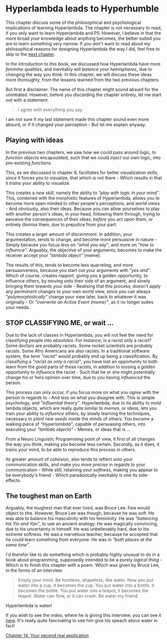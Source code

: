 # Hyperlambda leads to Hyperhumble

This chapter discuss some of the philosophical and psychological implications of learning Hyperlambda. The chapter is not necessary to read, if you only want to learn Hyperlambda and P5. However, I believe in that the more broad your knowledge about anything becomes, the better suited you are to learn something very narrow. If you don't want to read about my philosophical reasons for designing Hyperlambda the way I did, feel free to skip to the [next chapter](chapter-14.md).

In the introduction to this book, we discussed how Hyperlambda have more *feminine qualities*, and inevitably will *balance your hemispheres*, due to changing the way you think. In this chapter, we will discuss these ideas more thoroughly, from the lessons learned from the two previous chapters.

But first a disclaimer. The name of this chapter might sound absurd for the uninitiated. However, before you discarding the chapter entirely, let me start out with a statement. 

> I agree with everything you say.

I am not sure if my last statement made this chapter sound even more absurd, or if it changed your perception - But let me explain anyway.

## Playing with ideas

In the previous two chapters, we saw how we could pass around logic, to *function objects* encapsulated, such that we could *inject* our own logic, into pre-existing *functions*.

This, as we discussed in chapter 8, facilitates for better visualization skills, since it forces you to visualize, that which is not there - Which results in that it *trains* your ability to visualize.

This creates a *new skill*, namely the ability to *"play with logic in your mind"*. This, combined with the morphistic features of Hyperlambda, allows you to become more open minded to other people's perceptions, and world views - And obviously, also their ideas. Because you can allow yourselves to play with another person's ideas, in your head, following them through, trying to perceive the consequences of their ideas, *before* you act upon them, or entirely dismiss them, due to prejudice from your part.

This creates a larger amount of *discernment*. In addition, your argumentation, tends to change, and become more persuasive in nature - Simply because you focus less on *"what you say"*, and more on *"how to influence"*. Arguably, the objective of your arguments, becomes to make the receiver accept your *"lambda object"* (meme).

The results of this, tends to become less quarreling, and more persuasiveness, because you start out your arguments with *"yes and"*. Which of course, creates *rapport*, giving you a golden opportunity, to influence others, by moving unto their side of an argument, and slowly bringing them towards your side - Realising that this process, doesn't apply any *permanent* changes to your own world view, since you can always *"polymorphistically"* change your view later, back to whatever it was originally - Or *"overwrite an Active Event (meme)"*, as it no longer suites your needs.

## STOP CLASSIFYING ME, or wait ...

Due to the lack of classes in Hyperlambda, you will not feel the need for classifying people into *absolutes*. For instance, is a racist only a racist? Some doctors are probably racists. Some rocket scientists are probably racists. Some Afro Americans are also racists. In a traditional software system, the term *"racist"* would probably end up being a classification. By classifying a *"racist as only a racist"*, you have lost an opportunity to both learn from the _good_ parts of these racists, in addition to loosing a golden opportunity to *influence* the racist - Such that he or she might potentially change his or hers opinion over time, due to you having *influenced* the person.

This process can only occur, if you focus more on what you *agree* with the person in regards to - And *less* on what you disagree with. This is simple psychology, and *"influential theory"*. Hyperlambda, due to its ability to *mold* lambda objects, which are really quite similar to *memes*, or *ideas*, lets you train your ability to *influence* others, by slowly learning the techniques, necessary to *plant new seeds* inside the minds of others. You *become* a walking piece of *"Hyperlambda"*, capable of persuasing others, into executing your *"lambda objects"* - Memes, or ideas that is ...

From a Neuro Linguistic Programming point of view, it first of all changes the way you think, making you become less certain. Secondly, as it does, it trains your mind, to be able to reproduce this process in others.

Its greater amount of cohesion, also tends to reflect unto your communication skills, and make you more *precise* in regards to your communication - While still, retaining your *softness*, making you appear to be everybody's friend - Which paradoxically inevitably is one its side-effects.

## The toughest man on Earth

Arguably, the toughest man that ever lived, was Bruce Lee. Few would object to this. However, Bruce Lee was though, because he was soft. He was able to balance his masculinity with his femininity. He was *"balancing his Yin and Yan"*, to use an ancient analogy. He was magically convincing, due to his uncertainty in himself. He was unbelievably hard, due to his extreme softness. He was a marvelous teacher, because he accepted that he could learn something from everyone. He was in *"both places at the same time"*.

I'd therefor like to do something which is probably highly unusual to do in a book about programming, supposedly intended to be a purely *logical thing* - Which is to finish this chapter with a poem. Which was given by Bruce Lee, in the forms of an interview.

> Empty your mind. Be formless, shapeless, like water. Now you put water into a cup, it becomes the cup. You put water into a bottle, it becomes the bottle. You put water into a teapot, it becomes the teapot. Water can flow, or it can crash. Be water my friend.

Hyperlambda is water!

If you wish to see the video, where he is giving this interview, you can see it [here](https://www.youtube.com/watch?v=cJMwBwFj5nQ). It's really quite fascinating to see him give his speach about water in fact!

[Chapter 14, Your second real application](chapter-14.md)
